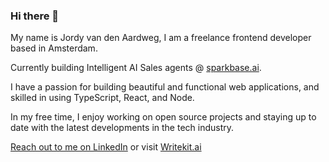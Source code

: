 ### Hi there 👋

My name is Jordy van den Aardweg, I am a freelance frontend developer based in Amsterdam. 

Currently building Intelligent AI Sales agents @ [sparkbase.ai](https://sparkbase.ai).

I have a passion for building beautiful and functional web applications, and skilled in using TypeScript, React, and Node. 

In my free time, I enjoy working on open source projects and staying up to date with the latest developments in the tech industry.

[Reach out to me on LinkedIn](https://www.linkedin.com/in/jvandenaardweg/) or visit [Writekit.ai](https://writekit.ai)
